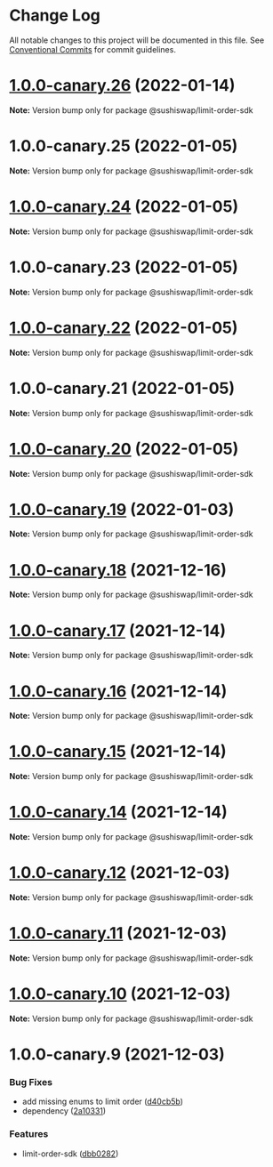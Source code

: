 # Change Log

All notable changes to this project will be documented in this file.
See [Conventional Commits](https://conventionalcommits.org) for commit guidelines.

# [1.0.0-canary.26](https://github.com/sushiswap/sdk/compare/@sushiswap/limit-order-sdk@1.0.0-canary.25...@sushiswap/limit-order-sdk@1.0.0-canary.26) (2022-01-14)

**Note:** Version bump only for package @sushiswap/limit-order-sdk





# 1.0.0-canary.25 (2022-01-05)

**Note:** Version bump only for package @sushiswap/limit-order-sdk





# [1.0.0-canary.24](https://github.com/sushiswap/sdk/compare/@sushiswap/limit-order-sdk@1.0.0-canary.23...@sushiswap/limit-order-sdk@1.0.0-canary.24) (2022-01-05)

**Note:** Version bump only for package @sushiswap/limit-order-sdk





# 1.0.0-canary.23 (2022-01-05)

**Note:** Version bump only for package @sushiswap/limit-order-sdk





# [1.0.0-canary.22](https://github.com/sushiswap/sdk/compare/@sushiswap/limit-order-sdk@1.0.0-canary.21...@sushiswap/limit-order-sdk@1.0.0-canary.22) (2022-01-05)

**Note:** Version bump only for package @sushiswap/limit-order-sdk





# 1.0.0-canary.21 (2022-01-05)

**Note:** Version bump only for package @sushiswap/limit-order-sdk





# [1.0.0-canary.20](https://github.com/sushiswap/sdk/compare/@sushiswap/limit-order-sdk@1.0.0-canary.19...@sushiswap/limit-order-sdk@1.0.0-canary.20) (2022-01-05)

**Note:** Version bump only for package @sushiswap/limit-order-sdk





# [1.0.0-canary.19](https://github.com/sushiswap/sdk/compare/@sushiswap/limit-order-sdk@1.0.0-canary.18...@sushiswap/limit-order-sdk@1.0.0-canary.19) (2022-01-03)

**Note:** Version bump only for package @sushiswap/limit-order-sdk





# [1.0.0-canary.18](https://github.com/sushiswap/sdk/compare/@sushiswap/limit-order-sdk@1.0.0-canary.17...@sushiswap/limit-order-sdk@1.0.0-canary.18) (2021-12-16)

**Note:** Version bump only for package @sushiswap/limit-order-sdk





# [1.0.0-canary.17](https://github.com/sushiswap/sdk/compare/@sushiswap/limit-order-sdk@1.0.0-canary.16...@sushiswap/limit-order-sdk@1.0.0-canary.17) (2021-12-14)

**Note:** Version bump only for package @sushiswap/limit-order-sdk





# [1.0.0-canary.16](https://github.com/sushiswap/sdk/compare/@sushiswap/limit-order-sdk@1.0.0-canary.15...@sushiswap/limit-order-sdk@1.0.0-canary.16) (2021-12-14)

**Note:** Version bump only for package @sushiswap/limit-order-sdk





# [1.0.0-canary.15](https://github.com/sushiswap/sdk/compare/@sushiswap/limit-order-sdk@1.0.0-canary.14...@sushiswap/limit-order-sdk@1.0.0-canary.15) (2021-12-14)

**Note:** Version bump only for package @sushiswap/limit-order-sdk





# [1.0.0-canary.14](https://github.com/sushiswap/sdk/compare/@sushiswap/limit-order-sdk@1.0.0-canary.13...@sushiswap/limit-order-sdk@1.0.0-canary.14) (2021-12-14)

**Note:** Version bump only for package @sushiswap/limit-order-sdk





# [1.0.0-canary.12](https://github.com/sushiswap/sdk/compare/@sushiswap/limit-order-sdk@1.0.0-canary.9...@sushiswap/limit-order-sdk@1.0.0-canary.12) (2021-12-03)

**Note:** Version bump only for package @sushiswap/limit-order-sdk





# [1.0.0-canary.11](https://github.com/sushiswap/sdk/compare/@sushiswap/limit-order-sdk@1.0.0-canary.9...@sushiswap/limit-order-sdk@1.0.0-canary.11) (2021-12-03)

**Note:** Version bump only for package @sushiswap/limit-order-sdk





# [1.0.0-canary.10](https://github.com/sushiswap/sdk/compare/@sushiswap/limit-order-sdk@1.0.0-canary.9...@sushiswap/limit-order-sdk@1.0.0-canary.10) (2021-12-03)

**Note:** Version bump only for package @sushiswap/limit-order-sdk





# 1.0.0-canary.9 (2021-12-03)


### Bug Fixes

* add missing enums to limit order ([d40cb5b](https://github.com/sushiswap/sdk/commit/d40cb5b5095ff8bf56fb7a5435b1e29bdb32ab8b))
* dependency ([2a10331](https://github.com/sushiswap/sdk/commit/2a1033147f74bf9c3e87dd6cc67453da7810066e))


### Features

* limit-order-sdk ([dbb0282](https://github.com/sushiswap/sdk/commit/dbb02827d47d572a7902c71b5fd91d7830613256))

